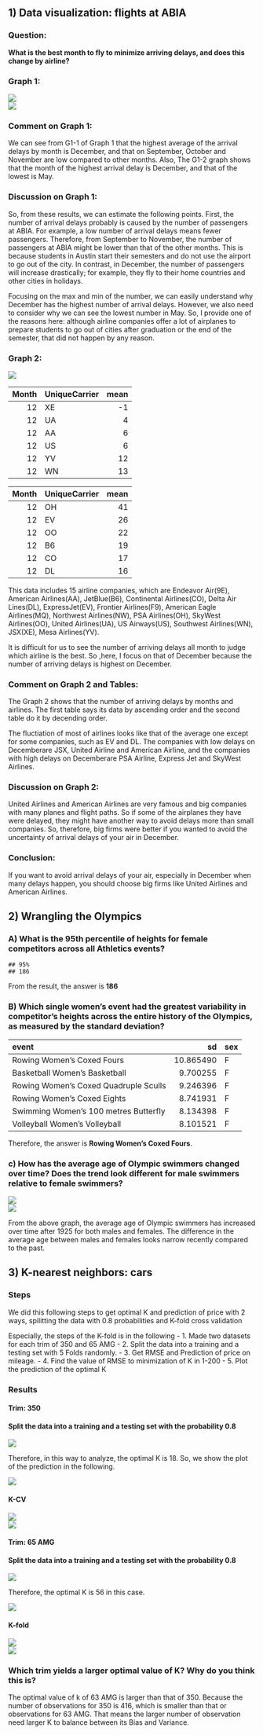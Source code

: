 <!--   pdf_document: default
 md_document -->

## 1) Data visualization: flights at ABIA

### Question:

**What is the best month to fly to minimize arriving delays, and does
this change by airline?**

### Graph 1:

<img src="Exercises1_files/figure-markdown_strict/P1a-1.png" style="display: block; margin: auto;" />

<img src="Exercises1_files/figure-markdown_strict/P1b-1.png" style="display: block; margin: auto;" />

### Comment on Graph 1:

We can see from G1-1 of Graph 1 that the highest average of the arrival
delays by month is December, and that on September, October and November
are low compared to other months. Also, The G1-2 graph shows that the
month of the highest arrival delay is December, and that of the lowest
is May.

### Discussion on Graph 1:

So, from these results, we can estimate the following points. First, the
number of arrival delays probably is caused by the number of passengers
at ABIA. For example, a low number of arrival delays means fewer
passengers. Therefore, from September to November, the number of
passengers at ABIA might be lower than that of the other months. This is
because students in Austin start their semesters and do not use the
airport to go out of the city. In contrast, in December, the number of
passengers will increase drastically; for example, they fly to their
home countries and other cities in holidays.

Focusing on the max and min of the number, we can easily understand why
December has the highest number of arrival delays. However, we also need
to consider why we can see the lowest number in May. So, I provide one
of the reasons here: although airline companies offer a lot of airplanes
to prepare students to go out of cities after graduation or the end of
the semester, that did not happen by any reason.

### Graph 2:

<img src="Exercises1_files/figure-markdown_strict/P2a-1.png" style="display: block; margin: auto;" />

<table>
<thead>
<tr class="header">
<th style="text-align: right;">Month</th>
<th style="text-align: left;">UniqueCarrier</th>
<th style="text-align: right;">mean</th>
</tr>
</thead>
<tbody>
<tr class="odd">
<td style="text-align: right;">12</td>
<td style="text-align: left;">XE</td>
<td style="text-align: right;">-1</td>
</tr>
<tr class="even">
<td style="text-align: right;">12</td>
<td style="text-align: left;">UA</td>
<td style="text-align: right;">4</td>
</tr>
<tr class="odd">
<td style="text-align: right;">12</td>
<td style="text-align: left;">AA</td>
<td style="text-align: right;">6</td>
</tr>
<tr class="even">
<td style="text-align: right;">12</td>
<td style="text-align: left;">US</td>
<td style="text-align: right;">6</td>
</tr>
<tr class="odd">
<td style="text-align: right;">12</td>
<td style="text-align: left;">YV</td>
<td style="text-align: right;">12</td>
</tr>
<tr class="even">
<td style="text-align: right;">12</td>
<td style="text-align: left;">WN</td>
<td style="text-align: right;">13</td>
</tr>
</tbody>
</table>

<table>
<thead>
<tr class="header">
<th style="text-align: right;">Month</th>
<th style="text-align: left;">UniqueCarrier</th>
<th style="text-align: right;">mean</th>
</tr>
</thead>
<tbody>
<tr class="odd">
<td style="text-align: right;">12</td>
<td style="text-align: left;">OH</td>
<td style="text-align: right;">41</td>
</tr>
<tr class="even">
<td style="text-align: right;">12</td>
<td style="text-align: left;">EV</td>
<td style="text-align: right;">26</td>
</tr>
<tr class="odd">
<td style="text-align: right;">12</td>
<td style="text-align: left;">OO</td>
<td style="text-align: right;">22</td>
</tr>
<tr class="even">
<td style="text-align: right;">12</td>
<td style="text-align: left;">B6</td>
<td style="text-align: right;">19</td>
</tr>
<tr class="odd">
<td style="text-align: right;">12</td>
<td style="text-align: left;">CO</td>
<td style="text-align: right;">17</td>
</tr>
<tr class="even">
<td style="text-align: right;">12</td>
<td style="text-align: left;">DL</td>
<td style="text-align: right;">16</td>
</tr>
</tbody>
</table>

This data includes 15 airline companies, which are Endeavor Air(9E),
American Airlines(AA), JetBlue(B6), Continental Airlines(CO), Delta Air
Lines(DL), ExpressJet(EV), Frontier Airlines(F9), American Eagle
Airlines(MQ), Northwest Airlines(NW), PSA Airlines(OH), SkyWest
Airlines(OO), United Airlines(UA), US Airways(US), Southwest
Airlines(WN), JSX(XE), Mesa Airlines(YV).

It is difficult for us to see the number of arriving delays all month to
judge which airline is the best. So ,here, I focus on that of December
because the number of arriving delays is highest on December.

### Comment on Graph 2 and Tables:

The Graph 2 shows that the number of arriving delays by months and
airlines. The first table says its data by ascending order and the
second table do it by decending order.

The fluctiation of most of airlines looks like that of the average one
except for some companies, such as EV and DL. The companies with low
delays on Decemberare JSX, United Airline and American Airline, and the
companies with high delays on Decemberare PSA Airline, Express Jet and
SkyWest Airlines.

### Discussion on Graph 2:

United Airlines and American Airlines are very famous and big companies
with many planes and flight paths. So if some of the airplanes they have
were delayed, they might have another way to avoid delays more than
small companies. So, therefore, big firms were better if you wanted to
avoid the uncertainty of arrival delays of your air in December.

### Conclusion:

If you want to avoid arrival delays of your air, especially in December
when many delays happen, you should choose big firms like United
Airlines and American Airlines.

## 2) Wrangling the Olympics

### A) What is the 95th percentile of heights for female competitors across all Athletics events?

    ## 95% 
    ## 186

From the result, the answer is **186**

### B) Which single women’s event had the greatest variability in competitor’s heights across the entire history of the Olympics, as measured by the standard deviation?

<table>
<thead>
<tr class="header">
<th style="text-align: left;">event</th>
<th style="text-align: right;">sd</th>
<th style="text-align: left;">sex</th>
</tr>
</thead>
<tbody>
<tr class="odd">
<td style="text-align: left;">Rowing Women’s Coxed Fours</td>
<td style="text-align: right;">10.865490</td>
<td style="text-align: left;">F</td>
</tr>
<tr class="even">
<td style="text-align: left;">Basketball Women’s Basketball</td>
<td style="text-align: right;">9.700255</td>
<td style="text-align: left;">F</td>
</tr>
<tr class="odd">
<td style="text-align: left;">Rowing Women’s Coxed Quadruple Sculls</td>
<td style="text-align: right;">9.246396</td>
<td style="text-align: left;">F</td>
</tr>
<tr class="even">
<td style="text-align: left;">Rowing Women’s Coxed Eights</td>
<td style="text-align: right;">8.741931</td>
<td style="text-align: left;">F</td>
</tr>
<tr class="odd">
<td style="text-align: left;">Swimming Women’s 100 metres Butterfly</td>
<td style="text-align: right;">8.134398</td>
<td style="text-align: left;">F</td>
</tr>
<tr class="even">
<td style="text-align: left;">Volleyball Women’s Volleyball</td>
<td style="text-align: right;">8.101521</td>
<td style="text-align: left;">F</td>
</tr>
</tbody>
</table>

Therefore, the answer is **Rowing Women’s Coxed Fours**.

### c) How has the average age of Olympic swimmers changed over time? Does the trend look different for male swimmers relative to female swimmers?

<img src="Exercises1_files/figure-markdown_strict/unnamed-chunk-4-1.png" style="display: block; margin: auto;" />

<img src="Exercises1_files/figure-markdown_strict/unnamed-chunk-5-1.png" style="display: block; margin: auto;" />

From the above graph, the average age of Olympic swimmers has increased
over time after 1925 for both males and females. The difference in the
average age between males and females looks narrow recently compared to
the past.

## 3) K-nearest neighbors: cars

### Steps

We did this following steps to get optimal K and prediction of price
with 2 ways, spilitting the data with 0.8 probabilities and K-fold cross
validation

Especially, the steps of the K-fold is in the following - 1. Made two
datasets for each trim of 350 and 65 AMG - 2. Split the data into a
training and a testing set with 5 Folds randomly. - 3. Get RMSE and
Prediction of price on mileage. - 4. Find the value of RMSE to
minimization of K in 1-200 - 5. Plot the prediction of the optimal K

### Results

#### Trim: 350

#### Split the data into a training and a testing set with the probability 0.8

<img src="Exercises1_files/figure-markdown_strict/unnamed-chunk-6-1.png" style="display: block; margin: auto;" />

Therefore, in this way to analyze, the optimal K is 18. So, we show the
plot of the prediction in the following.

<img src="Exercises1_files/figure-markdown_strict/unnamed-chunk-7-1.png" style="display: block; margin: auto;" />

#### K-CV

<img src="Exercises1_files/figure-markdown_strict/unnamed-chunk-8-1.png" style="display: block; margin: auto;" /><img src="Exercises1_files/figure-markdown_strict/unnamed-chunk-8-2.png" style="display: block; margin: auto;" />

#### Trim: 65 AMG

#### Split the data into a training and a testing set with the probability 0.8

<img src="Exercises1_files/figure-markdown_strict/unnamed-chunk-9-1.png" style="display: block; margin: auto;" />

Therefore, the optimal K is 56 in this case.

<img src="Exercises1_files/figure-markdown_strict/unnamed-chunk-10-1.png" style="display: block; margin: auto;" />

#### K-fold

<img src="Exercises1_files/figure-markdown_strict/unnamed-chunk-11-1.png" style="display: block; margin: auto;" /><img src="Exercises1_files/figure-markdown_strict/unnamed-chunk-11-2.png" style="display: block; margin: auto;" />

### Which trim yields a larger optimal value of K? Why do you think this is?

The optimal value of k of 63 AMG is larger than that of 350. Because the
number of observations for 350 is 416, which is smaller than that or
observations for 63 AMG. That means the larger number of observation
need larger K to balance between its Bias and Variance.
